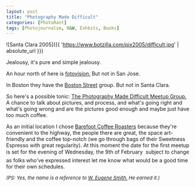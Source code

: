 ```yaml
---
layout: post
title: "Photography Made Difficult"
categories: [PhotoRant]
tags: [Photojournalsm, B&W, Exhbits, Books]
---
```



![Santa Clara 2005]({{ 'https://www.botzilla.com/pix2005/difficult.jpg' | absolute_url }})


Jealousy, it's pure and simple jealousy.

An hour north of here is <a href="http://www.fotovision.org">fotovision.</a> But not in San Jose.

In Boston they have the <a href="http://groups.yahoo.com/group/bostonstreet/">Boston Street</a> group. But not in Santa Clara.

So here's a possible tonic: <a href="http://photo.meetup.com/339/" target="_blank">The Photography Made Difficult Meetup Group.</a> A chance to talk about pictures, and process, and what's going right and what's going wrong and are the pictures good enough and maybe just have too much coffee. 

<!--more-->
As an initial location I chose <a href="http://www.barefootcoffeeroasters.com/" target="_blank">Barefoot Coffee Roasters</a> because they're convenient to the highway, the people there are great, the space art-friendly and the coffee top-notch (we go through bags of their Sweetness Espresso with great regularity). At this moment the date for the first meetup is set for the evening of Wednesday, the 9th of February &#151; subject to change as folks who've expressed interest let me know what would be a good time for their own schedules.

<i><font size="-1">(PS: Yes, the name is a reference to <a href="http://www.amazon.com/exec/obidos/tg/detail/-/B00005UQ8N/104-0997542-9741556?v=glance">W. Eugene Smith.</a> He earned it.)</font></i>
